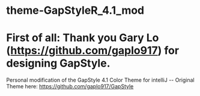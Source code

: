 # theme-GapStyleR_4.1_mod
# First of all: Thank you Gary Lo (https://github.com/gaplo917) for designing GapStyle.

Personal modification of the GapStyle 4.1 Color Theme for intelliJ -- Original Theme here: https://github.com/gaplo917/GapStyle
